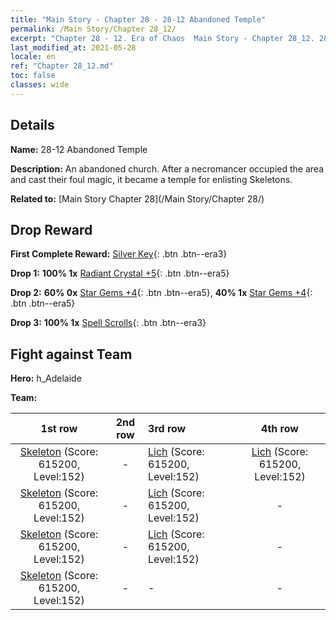 ```yaml
---
title: "Main Story - Chapter 28 - 28-12 Abandoned Temple"
permalink: /Main Story/Chapter 28_12/
excerpt: "Chapter 28 - 12. Era of Chaos  Main Story - Chapter 28_12. 28-12 Abandoned Temple"
last_modified_at: 2021-05-28
locale: en
ref: "Chapter 28_12.md"
toc: false
classes: wide
---
```


## Details

 **Name:** 28-12 Abandoned Temple

 **Description:** An abandoned church. After a necromancer occupied the area and cast their foul magic, it became a temple for enlisting Skeletons.

 **Related to:** [Main Story Chapter 28](/Main Story/Chapter 28/)

## Drop Reward

 **First Complete Reward:** [Silver Key](/Items/con_693/){: .btn .btn--era3}

 **Drop 1:** **100% 1x** [Radiant Crystal +5](/Items/mat_101/){: .btn .btn--era5}

 **Drop 2:** **60% 0x** [Star Gems +4](/Items/mat_93/){: .btn .btn--era5}, **40% 1x** [Star Gems +4](/Items/mat_93/){: .btn .btn--era5}

 **Drop 3:** **100% 1x** [Spell Scrolls](/Items/con_694/){: .btn .btn--era3}


## Fight against Team
 **Hero:** h_Adelaide

 **Team:**


  | 1st row | 2nd row | 3rd row | 4th row |
  |:----:|:----:|:----|:----:|
  | [Skeleton](/units/Skeleton/) (Score: 615200, Level:152)  | - | [Lich](/units/Lich/) (Score: 615200, Level:152)  | [Lich](/units/Lich/) (Score: 615200, Level:152)  |
  | [Skeleton](/units/Skeleton/) (Score: 615200, Level:152)  | - | [Lich](/units/Lich/) (Score: 615200, Level:152)  | - |
  | [Skeleton](/units/Skeleton/) (Score: 615200, Level:152)  | - | [Lich](/units/Lich/) (Score: 615200, Level:152)  | - |
  | [Skeleton](/units/Skeleton/) (Score: 615200, Level:152)  | - | - | - |


